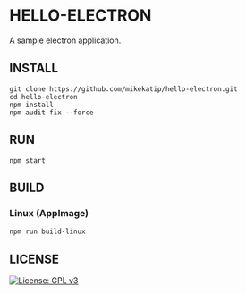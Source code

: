# HELLO-ELECTRON

A sample electron application.

## INSTALL

```
git clone https://github.com/mikekatip/hello-electron.git
cd hello-electron
npm install
npm audit fix --force
```

## RUN

```
npm start
```

## BUILD

### Linux (AppImage)

```
npm run build-linux
```

## LICENSE

[![License: GPL v3](https://img.shields.io/badge/License-GPLv3-blue.svg)](https://www.gnu.org/licenses/gpl-3.0)
